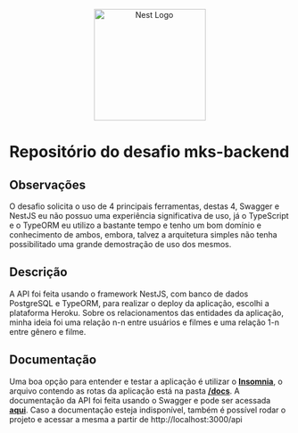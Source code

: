 <p align="center">
  <a href="http://nestjs.com/" target="blank"><img src="https://nestjs.com/img/logo-small.svg" width="200" alt="Nest Logo" /></a>
</p>

# Repositório do desafio mks-backend

## Observações

O desafio solicita o uso de 4 principais ferramentas, destas 4, Swagger e NestJS eu não possuo uma experiência significativa de uso, já o TypeScript e o TypeORM eu utilizo a bastante tempo e tenho um bom domínio e conhecimento de ambos, embora, talvez a arquitetura simples não tenha possibilitado uma grande demostração de uso dos mesmos.

## Descrição

A API foi feita usando o framework NestJS, com banco de dados PostgreSQL e TypeORM, para realizar o deploy da aplicação, escolhi a plataforma Heroku. Sobre os relacionamentos das entidades da aplicação, minha ideia foi uma relação n-n entre usuários e filmes e uma relação 1-n entre gênero e filme.

## Documentação

Uma boa opção para entender e testar a aplicação é utilizar o **[Insomnia](https://insomnia.rest/)**, o arquivo contendo as rotas da aplicação está na pasta **[/docs](https://github.com/BrunoBudelRossi/mks-backend-challenge/tree/master/docs)**.
A documentação da API foi feita usando o Swagger e pode ser acessada **[aqui](https://mks-movies.herokuapp.com/api/)**.
Caso a documentação esteja indisponível, também é possível rodar o projeto e acessar a mesma a partir de http://localhost:3000/api
